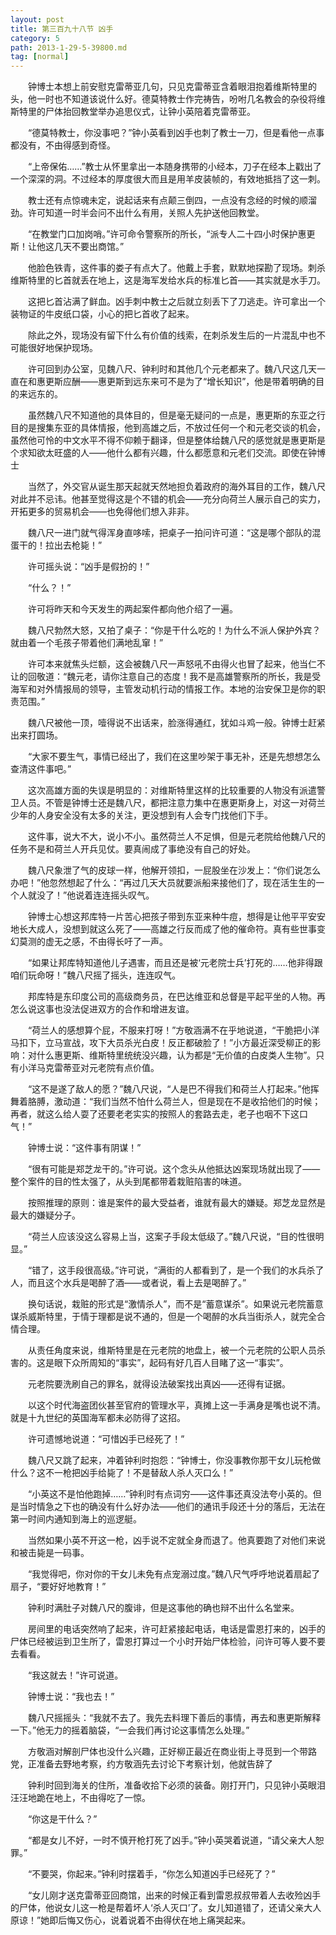```yaml
---
layout: post
title: 第三百九十八节 凶手
category: 5
path: 2013-1-29-5-39800.md
tag: [normal]
---
```


　　钟博士本想上前安慰克雷蒂亚几句，只见克雷蒂亚含着眼泪抱着维斯特里的头，他一时也不知道该说什么好。德莫特教士作完祷告，吩咐几名教会的杂役将维斯特里的尸体抬回教堂举办追思仪式，让钟小英陪着克雷蒂亚。

　　“德莫特教士，你没事吧？”钟小英看到凶手也刺了教士一刀，但是看他一点事都没有，不由得感到奇怪。

　　“上帝保佑……”教士从怀里拿出一本随身携带的小经本，刀子在经本上戳出了一个深深的洞。不过经本的厚度很大而且是用羊皮装帧的，有效地抵挡了这一刺。

　　教士还有点惊魂未定，说起话来有点颠三倒四，一点没有念经的时候的顺溜劲。许可知道一时半会问不出什么有用，关照人先护送他回教堂。

　　“在教堂门口加岗哨。”许可命令警察所的所长，“派专人二十四小时保护惠更斯！让他这几天不要出商馆。”

　　他脸色铁青，这件事的娄子有点大了。他戴上手套，默默地探勘了现场。刺杀维斯特里的匕首就丢在地上，这是海军发给水兵的标准匕首——其实就是水手刀。

　　这把匕首沾满了鲜血。凶手刺中教士之后就立刻丢下了刀逃走。许可拿出一个装物证的牛皮纸口袋，小心的把匕首收了起来。

　　除此之外，现场没有留下什么有价值的线索，在刺杀发生后的一片混乱中也不可能很好地保护现场。

　　许可回到办公室，见魏八尺、钟利时和其他几个元老都来了。魏八尺这几天一直在和惠更斯应酬——惠更斯到远东来可不是为了“增长知识”，他是带着明确的目的来远东的。

　　虽然魏八尺不知道他的具体目的，但是毫无疑问的一点是，惠更斯的东亚之行目的是搜集东亚的具体情报，他到高雄之后，不放过任何一个和元老交谈的机会，虽然他可怜的中文水平不得不仰赖于翻译，但是整体给魏八尺的感觉就是惠更斯是个求知欲太旺盛的人——他什么都有兴趣，什么都愿意和元老们交流。即使在钟博士

　　当然了，外交官从诞生那天起就天然地担负着政府的海外耳目的工作，魏八尺对此并不忌讳。他甚至觉得这是个不错的机会——充分向荷兰人展示自己的实力，开拓更多的贸易机会——也免得他们想入非非。

　　魏八尺一进门就气得浑身直哆嗦，把桌子一拍问许可道：“这是哪个部队的混蛋干的！拉出去枪毙！”

　　许可摇头说：“凶手是假扮的！”

　　“什么？！”

　　许可将昨天和今天发生的两起案件都向他介绍了一遍。

　　魏八尺勃然大怒，又拍了桌子：“你是干什么吃的！为什么不派人保护外宾？就由着一个毛孩子带着他们满地乱窜！”

　　许可本来就焦头烂额，这会被魏八尺一声怒吼不由得火也冒了起来，他当仁不让的回敬道：“魏元老，请你注意自己的态度！我不是高雄警察所的所长，我是受海军和对外情报局的领导，主管发动机行动的情报工作。本地的治安保卫是你的职责范围。”

　　魏八尺被他一顶，噎得说不出话来，脸涨得通红，犹如斗鸡一般。钟博士赶紧出来打圆场。

　　“大家不要生气，事情已经出了，我们在这里吵架于事无补，还是先想想怎么查清这件事吧。”

　　这次高雄方面的失误是明显的：对维斯特里这样的比较重要的人物没有派遣警卫人员。不管是钟博士还是魏八尺，都把注意力集中在惠更斯身上，对这一对荷兰少年的人身安全没有太多的关注，更没想到有人会专门找他们下手。

　　这件事，说大不大，说小不小。虽然荷兰人不足惧，但是元老院给他魏八尺的任务不是和荷兰人开兵见仗。要真闹成了事绝没有自己的好处。

　　魏八尺象泄了气的皮球一样，他解开领扣，一屁股坐在沙发上：“你们说怎么办吧！”他忽然想起了什么：“再过几天大员就要派船来接他们了，现在活生生的一个人就没了！”他说着连连摇头叹气。

　　钟博士心想这邦库特一片苦心把孩子带到东亚来种牛痘，想得是让他平平安安地长大成人，没想到就这么死了——高雄之行反而成了他的催命符。真有些世事变幻莫测的虚无之感，不由得长吁了一声。

　　“如果让邦库特知道他儿子遇害，而且还是被‘元老院士兵’打死的……他非得跟咱们玩命呀！”魏八尺摇了摇头，连连叹气。

　　邦库特是东印度公司的高级商务员，在巴达维亚和总督是平起平坐的人物。再怎么说这事也没法促进双方的合作和增进友谊。

　　“荷兰人的感想算个屁，不服来打呀！”方敬涵满不在乎地说道，“干脆把小洋马扣下，立马宣战，攻下大员杀光白皮！反正都破脸了！”小方最近深受柳正的影响：对什么惠更斯、维斯特里统统没兴趣，认为都是“无价值的白皮类人生物”。只有小洋马克雷蒂亚对元老院有点价值。

　　“这不是遂了敌人的愿？”魏八尺说，“人是巴不得我们和荷兰人打起来。”他挥舞着胳膊，激动道：“我们当然不怕什么荷兰人，但是现在不是收拾他们的时候；再者，就这么给人耍了还要老老实实的按照人的套路去走，老子也咽不下这口气！”

　　钟博士说：“这件事有阴谋！”

　　“很有可能是郑芝龙干的。”许可说。这个念头从他抵达凶案现场就出现了——整个案件的目的性太强了，从头到尾都带着栽赃陷害的味道。

　　按照推理的原则：谁是案件的最大受益者，谁就有最大的嫌疑。郑芝龙显然是最大的嫌疑分子。

　　“荷兰人应该没这么容易上当，这案子手段太低级了。”魏八尺说，“目的性很明显。”

　　“错了，这手段很高级。”许可说，“满街的人都看到了，是一个我们的水兵杀了人，而且这个水兵是喝醉了酒——或者说，看上去是喝醉了。”

　　换句话说，栽赃的形式是“激情杀人”，而不是“蓄意谋杀”。如果说元老院蓄意谋杀威斯特里，于情于理都是说不通的，但是一个喝醉的水兵当街杀人，就完全合情合理。

　　从责任角度来说，维斯特里是在元老院的地盘上，被一个元老院的公职人员杀害的。这是眼下众所周知的“事实”，起码有好几百人目睹了这一“事实”。

　　元老院要洗刷自己的罪名，就得设法破案找出真凶——还得有证据。

　　以这个时代海盗团伙甚至官府的管理水平，真摊上这一手满身是嘴也说不清。就是十九世纪的英国海军都未必防得了这招。

　　许可遗憾地说道：“可惜凶手已经死了！”

　　魏八尺又跳了起来，冲着钟利时抱怨：“钟博士，你没事教你那干女儿玩枪做什么？这不一枪把凶手给毙了！不是替敌人杀人灭口么！”

　　“小英这不是怕他跑掉……”钟利时有点词穷——这件事还真没法夸小英的。但是当时情急之下也的确没有什么好办法——他们的通讯手段还十分的落后，无法在第一时间内通知到海上的巡逻艇。

　　当然如果小英不开这一枪，凶手说不定就全身而退了。他真要跑了对他们来说和被击毙是一码事。

　　“我觉得吧，你对你的干女儿未免有点宠溺过度。”魏八尺气呼呼地说着扇起了扇子，“要好好地教育！”

　　钟利时满肚子对魏八尺的腹诽，但是这事他的确也辩不出什么名堂来。

　　房间里的电话突然响了起来，许可赶紧接起电话，电话是雷恩打来的，凶手的尸体已经被运到卫生所了，雷恩打算过一个小时开始尸体检验，问许可等人要不要去看看。

　　“我这就去！”许可说道。

　　钟博士说：“我也去！”

　　魏八尺摇摇头：“我就不去了。我先去料理下善后的事情，再去和惠更斯解释一下。”他无力的摇着脑袋，“一会我们再讨论这事情怎么处理。”

　　方敬涵对解剖尸体也没什么兴趣，正好柳正最近在商业街上寻觅到一个带路党，正准备去野地考察，约方敬涵先去讨论下考察计划，他就告辞了

　　钟利时回到海关的住所，准备收拾下必须的装备。刚打开门，只见钟小英眼泪汪汪地跪在地上，不由得吃了一惊。

　　“你这是干什么？”

　　“都是女儿不好，一时不慎开枪打死了凶手。”钟小英哭着说道，“请父亲大人恕罪。”

　　“不要哭，你起来。”钟利时摆着手，“你怎么知道凶手已经死了？”

　　“女儿刚才送克雷蒂亚回商馆，出来的时候正看到雷恩叔叔带着人去收殓凶手的尸体，他说女儿这一枪是帮着坏人‘杀人灭口’了。女儿知道错了，还请父亲大人原谅！”她即后悔又伤心，说着说着不由得伏在地上痛哭起来。
